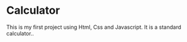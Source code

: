 # Calculator
This is my first project using Html, Css and Javascript.
It is a standard calculator..
